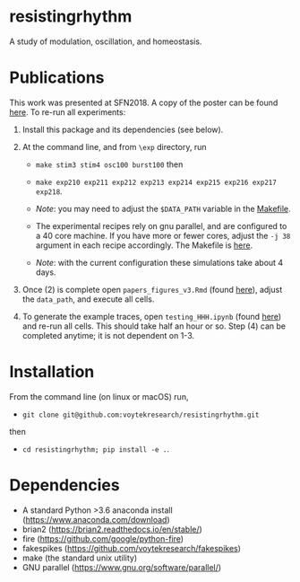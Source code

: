 # resistingrhythm

A study of modulation, oscillation, and homeostasis.

# Publications

This work was presented at SFN2018. A copy of the poster can be found [here](). To re-run all experiments:

1. Install this package and its dependencies (see below).
2. At the command line, and from `\exp` directory, run 

    - `make stim3 stim4 osc100 burst100` then
    - `make exp210 exp211 exp212 exp213 exp214 exp215 exp216 exp217 exp218`. 

     - _Note_: you may need to adjust the `$DATA_PATH` variable in the [Makefile](https://github.com/voytekresearch/resistingrhythm/blob/master/resistingrhythm/exp/Makefile).

    - The experimental recipes rely on gnu parallel, and are configured to a 40 core machine. If you have more or fewer cores, adjust the `-j 38` argument in each recipe accordingly. The Makefile is [here](https://github.com/voytekresearch/resistingrhythm/blob/master/resistingrhythm/exp/Makefile). 
    - _Note_: with the current configuration these simulations take about 4 days.
   

3. Once (2) is complete open `papers_figures_v3.Rmd` (found [here](https://github.com/voytekresearch/resistingrhythm/blob/master/resistingrhythm/analysis/paper_figures_v3.Rmd)), adjust the `data_path`, and execute all cells.
4. To generate the example traces, open `testing_HHH.ipynb` (found [here](https://github.com/voytekresearch/resistingrhythm/blob/master/resistingrhythm/ipynb/testing_HHH.ipynb)) and re-run all cells. This should take half an hour or so. Step (4) can be completed anytime; it is not dependent on 1-3.

# Installation


From the command line (on linux or macOS) run,
- `git clone git@github.com:voytekresearch/resistingrhythm.git` 

then

-  `cd resistingrhythm; pip install -e .`.

# Dependencies
- A standard Python >3.6 anaconda install (https://www.anaconda.com/download)
- brian2 (https://brian2.readthedocs.io/en/stable/)
- fire (https://github.com/google/python-fire)
- fakespikes (https://github.com/voytekresearch/fakespikes)
- make (the standard unix utility)
- GNU parallel (https://www.gnu.org/software/parallel/)
